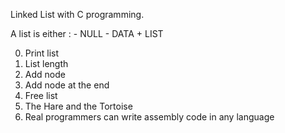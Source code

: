 Linked List with  C programming.

A list is either :
	- NULL
	- DATA + LIST

0. Print list
1. List length
2. Add node
3. Add node at the end
4. Free list
5. The Hare and the Tortoise
6. Real programmers can write assembly code in any language
